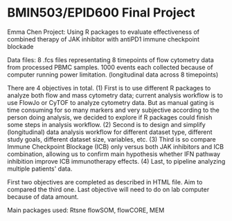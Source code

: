 # BMIN503/EPID600 Final Project
Emma Chen
Project: Using R packages to evaluate effectiveness of combined therapy of JAK inhibitor with antiPD1 immune checkpoint blockade

Data files: 
8 .fcs files representating 8 timepoints of flow cytometry data from processed PBMC samples. 1000 events each collected because of computer running power limitation. (longitudinal data across 8 timepoints)

There are 4 objectives in total.
(1) First is to use different R packages to analyze both flow and mass cytometry data; current analysis workflow is to use FlowJo or CyTOF to analyze cytometry data. But as manual gating is time consuming for so many markers and very subjective according to the person doing analysis, we decided to explore if R packages could finish some steps in analysis workflow.
(2) Second is to design and simplify (longitudinal) data analysis workflow for different dataset type, different study goals, different dataset size, variables, etc.
(3) Third is so compare Immune Checkpoint Blockage (ICB) only versus both JAK inhibitors and ICB combination, allowing us to confirm main hypothesis whether IFN pathway inhibition improve ICB immunotherapy effects. 
(4) Last, to pipeline analyzing multiple patients' data.

First two objectives are completed as described in HTML file. Aim to compared the third one. Last objective will need to do on lab computer because of data amount. 

Main packages used: Rtsne flowSOM, flowCORE, MEM


